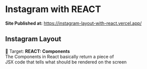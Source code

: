 # Instagram with REACT

**Site Published at:** https://instagram-layout-with-react.vercel.app/

## Instagram Layout
🎯 Target: **REACT: Components**</br>
The Components in React basically return a piece of </br>
JSX code that tells what should be rendered on the screen

